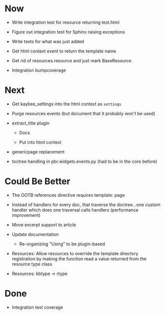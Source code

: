 # Now

- Write integration test for resource returning test.html

- Figure out integration test for Sphinx raising exceptions

- Write tests for what was just added

- Get html context event to return the template name

- Get rid of resources.resource and just mark BaseResource

- Integration bumpcoverage

# Next

- Get kaybee_settings into the html context as ``settings``

- Purge resources events (but document that it probably won't be used)

- extract_title plugin

    - Docs
    
    - Put into html context

- genericpage replacement

- toctree handling in pbr.widgets.events.py (had to be in the core before)

# Could Be Better

- The OOTB references directive requires template: page

- Instead of handlers for every doc, that traverse the doctree...one custom 
  handler which does one traversal calls handlers (performance improvement)

- Move excerpt support to article

- Update documentation

    - Re-organizing "Using" to be plugin-based

- Resources: Allow resources to override the template directory registration 
  by making the function read a value returned from the resource type 
  class
  
- Resources: kbtype -> rtype

# Done

- Integration test coverage

